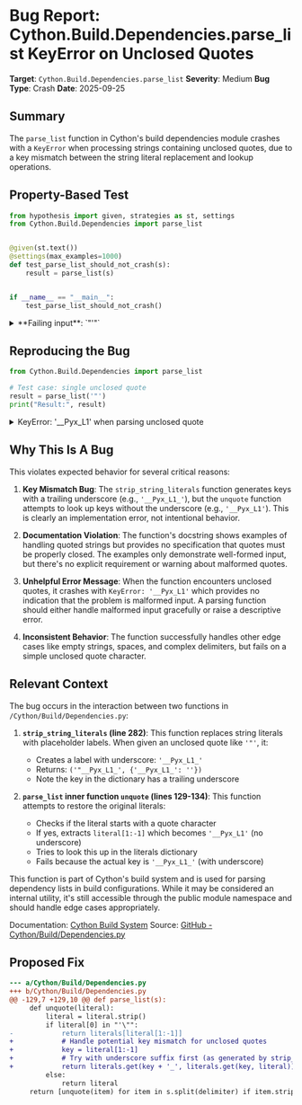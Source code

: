 # Bug Report: Cython.Build.Dependencies.parse_list KeyError on Unclosed Quotes

**Target**: `Cython.Build.Dependencies.parse_list`
**Severity**: Medium
**Bug Type**: Crash
**Date**: 2025-09-25

## Summary

The `parse_list` function in Cython's build dependencies module crashes with a `KeyError` when processing strings containing unclosed quotes, due to a key mismatch between the string literal replacement and lookup operations.

## Property-Based Test

```python
from hypothesis import given, strategies as st, settings
from Cython.Build.Dependencies import parse_list


@given(st.text())
@settings(max_examples=1000)
def test_parse_list_should_not_crash(s):
    result = parse_list(s)


if __name__ == "__main__":
    test_parse_list_should_not_crash()
```

<details>

<summary>
**Failing input**: `"'"`
</summary>
```
Traceback (most recent call last):
  File "/home/npc/pbt/agentic-pbt/worker_/52/hypo.py", line 12, in <module>
    test_parse_list_should_not_crash()
    ~~~~~~~~~~~~~~~~~~~~~~~~~~~~~~~~^^
  File "/home/npc/pbt/agentic-pbt/worker_/52/hypo.py", line 6, in test_parse_list_should_not_crash
    @settings(max_examples=1000)
                   ^^^
  File "/home/npc/miniconda/lib/python3.13/site-packages/hypothesis/core.py", line 2124, in wrapped_test
    raise the_error_hypothesis_found
  File "/home/npc/pbt/agentic-pbt/worker_/52/hypo.py", line 8, in test_parse_list_should_not_crash
    result = parse_list(s)
  File "/home/npc/miniconda/lib/python3.13/site-packages/Cython/Build/Dependencies.py", line 135, in parse_list
    return [unquote(item) for item in s.split(delimiter) if item.strip()]
            ~~~~~~~^^^^^^
  File "/home/npc/miniconda/lib/python3.13/site-packages/Cython/Build/Dependencies.py", line 132, in unquote
    return literals[literal[1:-1]]
           ~~~~~~~~^^^^^^^^^^^^^^^
KeyError: '__Pyx_L1'
Falsifying example: test_parse_list_should_not_crash(
    s="'",
)
Explanation:
    These lines were always and only run by failing examples:
        /home/npc/miniconda/lib/python3.13/site-packages/Cython/Build/Dependencies.py:132
```
</details>

## Reproducing the Bug

```python
from Cython.Build.Dependencies import parse_list

# Test case: single unclosed quote
result = parse_list('"')
print("Result:", result)
```

<details>

<summary>
KeyError: '__Pyx_L1' when parsing unclosed quote
</summary>
```
Traceback (most recent call last):
  File "/home/npc/pbt/agentic-pbt/worker_/52/repo.py", line 4, in <module>
    result = parse_list('"')
  File "/home/npc/miniconda/lib/python3.13/site-packages/Cython/Build/Dependencies.py", line 135, in parse_list
    return [unquote(item) for item in s.split(delimiter) if item.strip()]
            ~~~~~~~^^^^^^
  File "/home/npc/miniconda/lib/python3.13/site-packages/Cython/Build/Dependencies.py", line 132, in unquote
    return literals[literal[1:-1]]
           ~~~~~~~~^^^^^^^^^^^^^^^
KeyError: '__Pyx_L1'
```
</details>

## Why This Is A Bug

This violates expected behavior for several critical reasons:

1. **Key Mismatch Bug**: The `strip_string_literals` function generates keys with a trailing underscore (e.g., `'__Pyx_L1_'`), but the `unquote` function attempts to look up keys without the underscore (e.g., `'__Pyx_L1'`). This is clearly an implementation error, not intentional behavior.

2. **Documentation Violation**: The function's docstring shows examples of handling quoted strings but provides no specification that quotes must be properly closed. The examples only demonstrate well-formed input, but there's no explicit requirement or warning about malformed quotes.

3. **Unhelpful Error Message**: When the function encounters unclosed quotes, it crashes with `KeyError: '__Pyx_L1'` which provides no indication that the problem is malformed input. A parsing function should either handle malformed input gracefully or raise a descriptive error.

4. **Inconsistent Behavior**: The function successfully handles other edge cases like empty strings, spaces, and complex delimiters, but fails on a simple unclosed quote character.

## Relevant Context

The bug occurs in the interaction between two functions in `/Cython/Build/Dependencies.py`:

1. **`strip_string_literals` (line 282)**: This function replaces string literals with placeholder labels. When given an unclosed quote like `'"'`, it:
   - Creates a label with underscore: `'__Pyx_L1_'`
   - Returns: `('"__Pyx_L1_', {'__Pyx_L1_': ''})`
   - Note the key in the dictionary has a trailing underscore

2. **`parse_list` inner function `unquote` (lines 129-134)**: This function attempts to restore the original literals:
   - Checks if the literal starts with a quote character
   - If yes, extracts `literal[1:-1]` which becomes `'__Pyx_L1'` (no underscore)
   - Tries to look this up in the literals dictionary
   - Fails because the actual key is `'__Pyx_L1_'` (with underscore)

This function is part of Cython's build system and is used for parsing dependency lists in build configurations. While it may be considered an internal utility, it's still accessible through the public module namespace and should handle edge cases appropriately.

Documentation: [Cython Build System](https://cython.readthedocs.io/en/latest/src/userguide/source_files_and_compilation.html)
Source: [GitHub - Cython/Build/Dependencies.py](https://github.com/cython/cython/blob/master/Cython/Build/Dependencies.py)

## Proposed Fix

```diff
--- a/Cython/Build/Dependencies.py
+++ b/Cython/Build/Dependencies.py
@@ -129,7 +129,10 @@ def parse_list(s):
     def unquote(literal):
         literal = literal.strip()
         if literal[0] in "'\"":
-            return literals[literal[1:-1]]
+            # Handle potential key mismatch for unclosed quotes
+            key = literal[1:-1]
+            # Try with underscore suffix first (as generated by strip_string_literals)
+            return literals.get(key + '_', literals.get(key, literal))
         else:
             return literal
     return [unquote(item) for item in s.split(delimiter) if item.strip()]
```